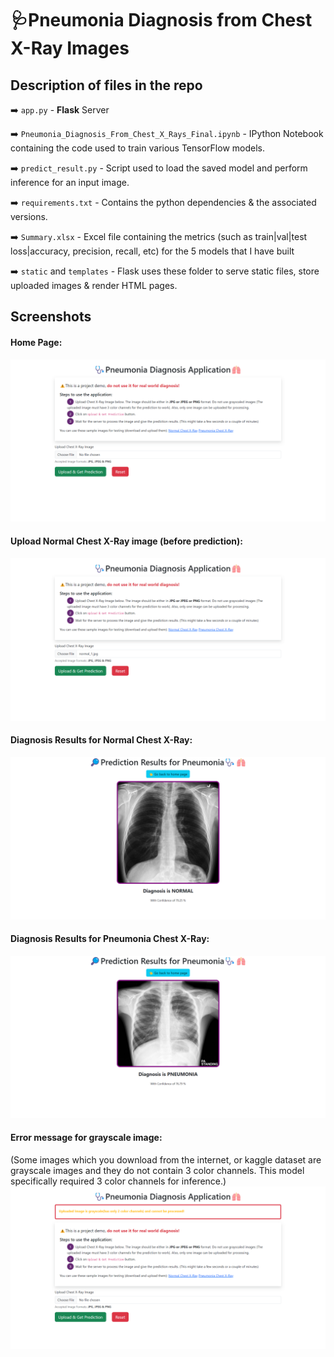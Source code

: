# 🩺Pneumonia Diagnosis from Chest X-Ray Images 

## Description of files in the repo

➡️ `app.py` - **Flask** Server

➡️ `Pneumonia_Diagnosis_From_Chest_X_Rays_Final.ipynb` - IPython Notebook containing the code used to train various TensorFlow models.

➡️ `predict_result.py` - Script used to load the saved model and perform inference for an input image.

➡️ `requirements.txt` - Contains the python dependencies & the associated versions.

➡️ `Summary.xlsx` - Excel file containing the metrics (such as train|val|test loss|accuracy, precision, recall, etc) for the 5 models that I have built

➡️ `static` and `templates` - Flask uses these folder to serve static files, store uploaded images & render HTML pages.


## Screenshots

#### Home Page:
![Home Page](./app_screenshots/home_page.png)

#### Upload Normal Chest X-Ray image (before prediction):
![Home Page - Upload Image](./app_screenshots/upload_normal.png)

#### Diagnosis Results for Normal Chest X-Ray:
![Normal Diagnosis page](./app_screenshots/diagnosis_normal.png)

#### Diagnosis Results for Pneumonia Chest X-Ray:
![Pneumonia Diagnosis page](./app_screenshots/diagnosis_pneumonia.png)

#### Error message for grayscale image:
(Some images which you download from the internet, or kaggle dataset are grayscale images and they do not contain 3 color channels. This model specifically required 3 color channels for inference.)
![Error on uploading grayscale image](./app_screenshots/error_grayscale_image_upload.png)
